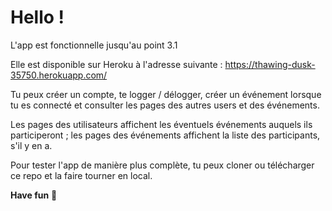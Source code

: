 # Hello !

L'app est fonctionnelle jusqu'au point 3.1

Elle est disponible sur Heroku à l'adresse suivante : https://thawing-dusk-35750.herokuapp.com/

Tu peux créer un compte, te logger / délogger, créer un événement lorsque tu es connecté et consulter les pages des autres users et des événements.

Les pages des utilisateurs affichent les éventuels événements auquels ils participeront ; les pages des événements affichent la liste des participants, s'il y en a.

Pour tester l'app de manière plus complète, tu peux cloner ou télécharger ce repo et la faire tourner en local.

**Have fun** 🌴
